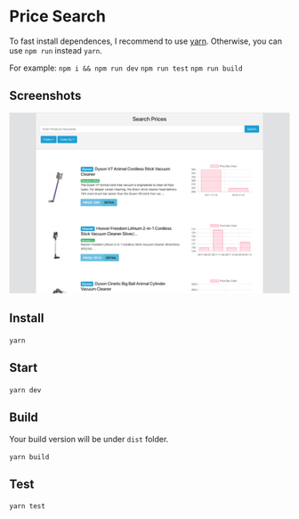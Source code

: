 # Price Search

To fast install dependences, I recommend to use [yarn](https://yarnpkg.com/lang/en/). Otherwise, you can use `npm run` instead `yarn`.

For example:
    `npm i && npm run dev`
    `npm run test`
    `npm run build`

## Screenshots
![Test Instructions](https://raw.githubusercontent.com/etamity/pricesearch/master/screenshot.png?raw=true)

## Install 

`yarn` 

## Start

`yarn dev`

## Build
Your build version will be under `dist` folder.

`yarn build`

## Test

`yarn test`
